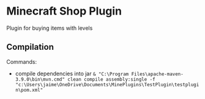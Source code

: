 # Minecraft Shop Plugin

Plugin for buying items with levels

## Compilation

Commands:
 - compile dependencies into jar `& "C:\Program Files\apache-maven-3.9.0\bin\mvn.cmd" clean compile assembly:single -f "c:\Users\jaime\OneDrive\Documents\MinePlugins\TestPlugin\testplugin\pom.xml"`
 